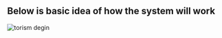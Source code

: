  ## Below is basic idea of how the system will work
![torism degin](https://user-images.githubusercontent.com/94226412/143044664-24256a36-22a5-4a38-af1e-4bc9d8a948ea.PNG)
